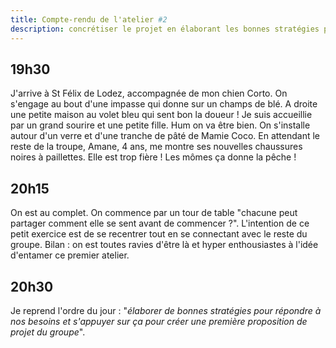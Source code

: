 ```yaml
---
title: Compte-rendu de l'atelier #2
description: concrétiser le projet en élaborant les bonnes stratégies pour répondre à nos besoins
---
```



## 19h30
J'arrive à St Félix de Lodez, accompagnée de mon chien Corto. On s'engage au bout d'une impasse qui donne sur un champs de blé.
A droite une petite maison au volet bleu qui sent bon la doueur ! Je suis accueillie par un grand sourire et une petite fille. Hum on va être bien.
On s'installe autour d'un verre et d'une tranche de pâté de Mamie Coco. En attendant le reste de la troupe, Amane, 4 ans, me montre ses nouvelles chaussures noires à paillettes. Elle est trop fière ! 
Les mômes ça donne la pêche !

## 20h15 
On est au complet. On commence par un tour de table "chacune peut partager comment elle se sent avant de commencer ?". L'intention de ce petit exercice
est de se recentrer tout en se connectant avec le reste du groupe. Bilan : on est toutes ravies d'être là et hyper enthousiastes à l'idée d'entamer ce premier atelier.

## 20h30
Je reprend l'ordre du jour : "*élaborer de bonnes stratégies pour répondre à nos besoins et s'appuyer sur ça pour créer une première proposition de projet du groupe*".
